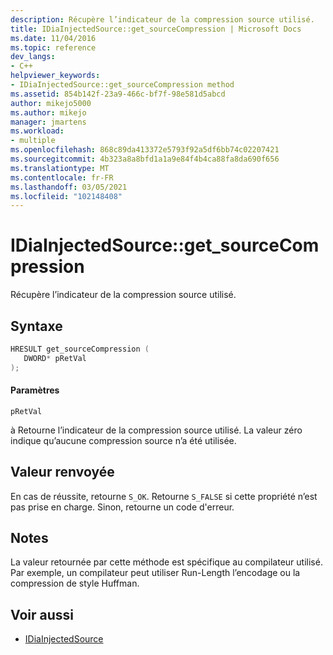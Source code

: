 ```yaml
---
description: Récupère l’indicateur de la compression source utilisé.
title: IDiaInjectedSource::get_sourceCompression | Microsoft Docs
ms.date: 11/04/2016
ms.topic: reference
dev_langs:
- C++
helpviewer_keywords:
- IDiaInjectedSource::get_sourceCompression method
ms.assetid: 854b142f-23a9-466c-bf7f-98e581d5abcd
author: mikejo5000
ms.author: mikejo
manager: jmartens
ms.workload:
- multiple
ms.openlocfilehash: 868c89da413372e5793f92a5df6bb74c02207421
ms.sourcegitcommit: 4b323a8a8bfd1a1a9e84f4b4ca88fa8da690f656
ms.translationtype: MT
ms.contentlocale: fr-FR
ms.lasthandoff: 03/05/2021
ms.locfileid: "102148408"
---
```

# <a name="idiainjectedsourceget_sourcecompression"></a>IDiaInjectedSource::get_sourceCompression
Récupère l’indicateur de la compression source utilisé.

## <a name="syntax"></a>Syntaxe

```C++
HRESULT get_sourceCompression ( 
   DWORD* pRetVal
);
```

#### <a name="parameters"></a>Paramètres
 `pRetVal`

à Retourne l’indicateur de la compression source utilisé. La valeur zéro indique qu’aucune compression source n’a été utilisée.

## <a name="return-value"></a>Valeur renvoyée
 En cas de réussite, retourne `S_OK`. Retourne `S_FALSE` si cette propriété n’est pas prise en charge. Sinon, retourne un code d'erreur.

## <a name="remarks"></a>Notes
 La valeur retournée par cette méthode est spécifique au compilateur utilisé. Par exemple, un compilateur peut utiliser Run-Length l’encodage ou la compression de style Huffman.

## <a name="see-also"></a>Voir aussi
- [IDiaInjectedSource](../../debugger/debug-interface-access/idiainjectedsource.md)
